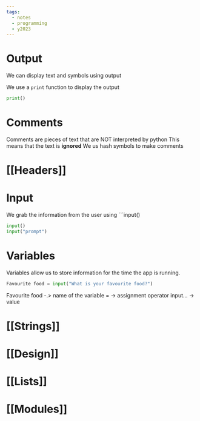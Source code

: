 ```yaml
---
tags:
  - notes
  - programming
  - y2023
---
```

#   Output
We can display text and symbols using output 

We use a `print` function to display the output

```python
print()
```

# Comments
Comments are pieces of text that are NOT interpreted by python
This means that the text is **ignored**
We us hash symbols to make comments

# [[Headers]]

# Input
We grab the information from the user using ```input()
```python
input()
input("prompt")

```

# Variables
Variables allow us to store information for the time the app is running.

```python
Favourite food = input("What is your favourite food?")
```
Favourite food -.> name of the variable
= -> assignment operator
input... -> value

# [[Strings]]

# [[Design]]

# [[Lists]]
# [[Modules]]
